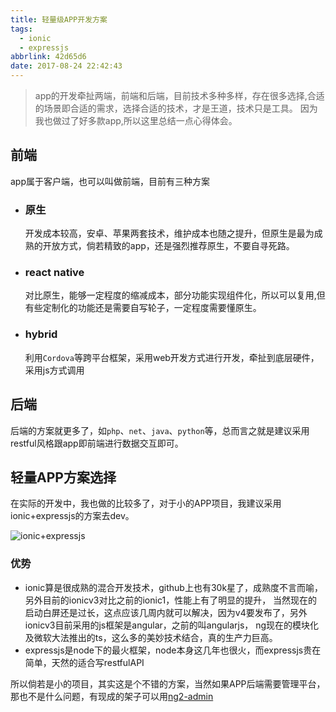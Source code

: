 ```yaml
---
title: 轻量级APP开发方案
tags:
  - ionic
  - expressjs
abbrlink: 42d65d6
date: 2017-08-24 22:42:43
---
```

> app的开发牵扯两端，前端和后端，目前技术多种多样，存在很多选择,合适的场景即合适的需求，选择合适的技术，才是王道，技术只是工具。
因为我也做过了好多款app,所以这里总结一点心得体会。

## 前端
app属于客户端，也可以叫做前端，目前有三种方案

+ ### 原生
  开发成本较高，安卓、苹果两套技术，维护成本也随之提升，但原生是最为成熟的开放方式，倘若精致的app，还是强烈推荐原生，不要自寻死路。
+ ### react native
  对比原生，能够一定程度的缩减成本，部分功能实现组件化，所以可以复用,但有些定制化的功能还是需要自写轮子，一定程度需要懂原生。
+ ### hybrid
  利用`Cordova`等跨平台框架，采用web开发方式进行开发，牵扯到底层硬件，采用js方式调用

## 后端
后端的方案就更多了，如`php`、`net`、`java`、`python`等，总而言之就是建议采用restful风格跟app即前端进行数据交互即可。

## 轻量APP方案选择
在实际的开发中，我也做的比较多了，对于小的APP项目，我建议采用ionic+expressjs的方案去dev。

![ionic+expressjs](https://static.1991421.cn/blog/2017-08-26-154720.jpg)

### 优势
+ ionic算是很成熟的混合开发技术，github上也有30k星了，成熟度不言而喻，另外目前的ionicv3对比之前的ionic1，性能上有了明显的提升，
当然现在的启动白屏还是过长，这点应该几周内就可以解决，因为v4要发布了，另外ionicv3目前采用的js框架是angular，之前的叫angularjs，
ng现在的模块化及微软大法推出的ts，这么多的美妙技术结合，真的生产力巨高。
+ expressjs是node下的最火框架，node本身这几年也很火，而expressjs贵在简单，天然的适合写restfulAPI

所以倘若是小的项目，其实这是个不错的方案，当然如果APP后端需要管理平台，那也不是什么问题，有现成的架子可以用[ng2-admin](https://github.com/akveo/ng2-admin)
